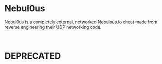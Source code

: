 # Nebul0us
Nebul0us is a completely external, networked Nebulous.io cheat made from reverse engineering their UDP networking code.

<br />

# DEPRECATED
